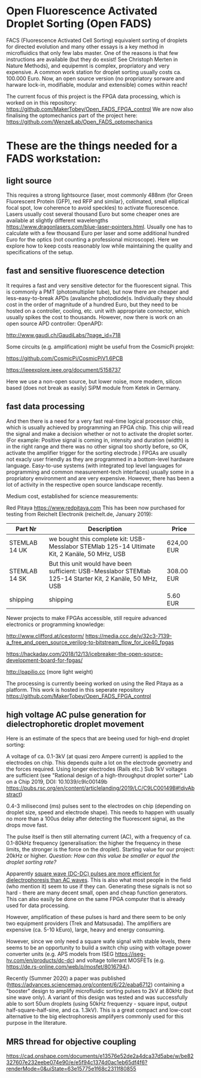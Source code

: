 # Open Fluorescence Activated Droplet Sorting (Open FADS)

FACS (Fluorescence Activated Cell Sorting) equivalent sorting of droplets for directed evolution and many other essays is a key method in microfluidics that only few labs master. One of the reasons is that few instructions are available (but they do exsist! See Christoph Merten in Nature Methods), and equipemnt is complex, propriatory and very expensive. A common work station for droplet sorting usually costs ca. 100.000 Euro. Now, an open source version (no propriatory sorware and harware lock-in, modifiable, modular and extensible) comes within reach! 

The current focus of this project is the FPGA data processing, which is worked on in this repository: https://github.com/MakerTobey/Open_FADS_FPGA_control
We are now also finalising the optomechanics part of the project here: https://github.com/WenzelLab/Open_FADS_optomechanics

# These are the things needed for a FADS workstation:

## light source
This requires a strong lightsource (laser, most commonly 488nm {for Green Fluorescent Protein (GFP), red RFP and similar}, collimated, small elliptical focal spot, low coherence to avoid speckles) to activate fluorescence. Lasers usually cost several thousand Euro but some cheaper ones are available at slightly different wavelengths https://www.dragonlasers.com/blue-laser-pointers.html. Usually one has to calculate with a few thousand Euro per laser and some additional hundred Euro for the optics (not counting a professional microscope). Here we explore how to keep costs reasonably low while maintaining the quality and specifications of the setup.

## fast and sensitive fluorescence detection
It requires a fast and very sensitive detector for the fluorescent signal. This is commonly a PMT (photomultiplier tube), but now there are cheaper and less-easy-to-break APDs (avalanche photodiode)s. Individually they should cost in the order of magnitude of a hundred Euro, but they need to be hosted on a controller, cooling, etc. unit with appropriate connector, which usually spikes the cost to thousands. However, now there is work on an open source APD controller:
OpenAPD:

http://www.gaudi.ch/GaudiLabs/?page_id=718

Some circuits (e.g. amplification) might be useful from the CosmicPi projekt:

https://github.com/CosmicPi/CosmicPiV1.6PCB

https://ieeexplore.ieee.org/document/5158737

Here we use a non-open source, but lower noise, more modern, silicon based (does not break as easily) SiPM module from Ketek in Germany.


## fast data processing
And then there is a need for a very fast real-time logical processor chip, which is usually achieved by programming an FPGA chip. This chip will read the signal and make a decision whether or not to activate the droplet sorter. (For example: Positive signal is coming in, intensity and duration (width) is in the right range and there was no other signal too shortly before, so OK, activate the amplifier trigger for the sorting electrode.) FPGAs are usually not exacly user friendly as they are programmed in a bottom-level hardware language. Easy-to-use systems (with integrated top level languages for programming and common measurement-tech interfaces) usually some in a propriatory environment and are very expensive. However, there has been a lot of activity in the respective open source landscape recently.

Medium cost, established for science measurements:

Red Pitaya https://www.redpitaya.com This has been now purchased for testing from Reichelt Electronik (reichelt.de, January 2019):

Part Nr | Description | Price
--- | --- | ---
STEMLAB 14 UK | we bought this complete kit: USB-Messlabor STEMlab 125-14 Ultimate Kit, 2 Kanäle, 50 MHz, USB | 624,00 EUR 
STEMLAB 14 SK | But this unit would have been sufficient: USB-Messlabor STEMlab 125-14 Starter Kit, 2 Kanäle, 50 MHz, USB | 308.00 EUR
shipping | shipping | 5.60 EUR

Newer projects to make FPGAs accessible, still require advanced electronics or programming knowledge:

http://www.clifford.at/icestorm/ https://media.ccc.de/v/32c3-7139-a_free_and_open_source_verilog-to-bitstream_flow_for_ice40_fpgas

https://hackaday.com/2018/12/13/icebreaker-the-open-source-development-board-for-fpgas/

http://papilio.cc (more light weight)

The processing is currently beeing worked on using the Red Pitaya as a platform. This work is hosted in this seperate repository https://github.com/MakerTobey/Open_FADS_FPGA_control


## high voltage AC pulse generation for dielectrophoretic droplet movement

Here is an estimate of the specs that are beeing used for high-end droplet sorting:

A voltage of ca. 0.1-3kV (at quasi zero Ampere current) is applied to the electrodes on chip. This depends quite a lot on the electrode geometry and the forces required. Using longer electrodes (Rails etc.) Sub 1kV voltages are sufficient (see "Rational design of a high-throughput droplet sorter" Lab on a Chip 2019, DOI: 10.1039/c9lc00149b https://pubs.rsc.org/en/content/articlelanding/2019/LC/C9LC00149B#!divAbstract)

0.4-3 milisecond (ms) pulses sent to the electrodes on chip (depending on droplet size, speed and electrode shape). This needs to happen with usually no more than a 100us delay after detecting the fluorescent signal, as the drops move fast.

The pulse itself is then still alternating current (AC), with a frequency of ca. 0.1-80kHz frequency (generalisation: the higher the frequency in these limits, the stronger is the force on the droplet). Starting value for our project: 20kHz or higher. *Question: How can this value be smaller or equal the droplet sorting rate?*

Apparently [square wave (DC-DC) pulses are more efficient for dielectrophoresis than AC waves](https://www.google.com/url?sa=t&rct=j&q=&esrc=s&source=web&cd=2&cad=rja&uact=8&ved=2ahUKEwiIjt2c94HhAhWHZ1AKHfeSCYYQFjABegQIABAC&url=https%3A%2F%2Ftigerprints.clemson.edu%2Fcgi%2Fviewcontent.cgi%3Farticle%3D1016%26context%3Dmecheng_pubs&usg=AOvVaw1J-VG6QFMguafNriVgkh64). This is also what most people in the field (who mention it) seem to use if they can. Generating these signals is not so hard - there are many decent small, open and cheap function generators. This can also easily be done on the same FPGA computer that is already used for data processing.

However, amplification of these pulses is hard and there seem to be only two equipment providers (Trek and Matsusada). The amplifiers are expensive (ca. 5-10 kEuro), large, heavy and energy consuming.

However, since we only need a square wafe signal with stable levels, there seems to be an opportunity to build a switch chip using with voltage power converter units (e.g. APS models from ISEG https://iseg-hv.com/en/products/dc-dc) and voltage tollerant MOSFETs (e.g. https://de.rs-online.com/web/p/mosfet/8016794/).

Recently (Summer 2020) a paper was published (https://advances.sciencemag.org/content/6/22/eaba6712) containing a "booster" design to amplify microfluidic sorting pulses to 2kV at 80kHz (but sine wave only). 
A variant of this design was tested and was successfully able to sort 50um droplets (using 50kHz frequenzy - square input, output half-square-half-sine, and ca. 1.3kV). This is a great compact and low-cost alternative to the big electrophoresis amplifyers commonly used for this purpose in the literature.


## MRS thread for objective coupling

https://cad.onshape.com/documents/e13576e52de2a4dca37d5abe/w/be82327607e232eebe074e90/e/e5f94c1374d0ac1eb65df4f6?renderMode=0&uiState=63e15775e1f68c2311f80855
